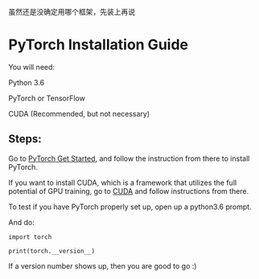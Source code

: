 虽然还是没确定用哪个框架，先装上再说
# PyTorch Installation Guide

You will need:

Python 3.6

PyTorch or TensorFlow

CUDA (Recommended, but not necessary)

## Steps:

Go to [PyTorch Get Started](https://pytorch.org/get-started/locally), and follow the instruction from there to install PyTorch.

If you want to install CUDA, which is a framework that utilizes the full potential of GPU training, go to [CUDA](https://developer.nvidia.com/cuda-downloads) and follow instructions from there.

To test if you have PyTorch properly set up, open up a python3.6 prompt.

And do:
```
import torch

print(torch.__version__)
```
If a version number shows up, then you are good to go :)


